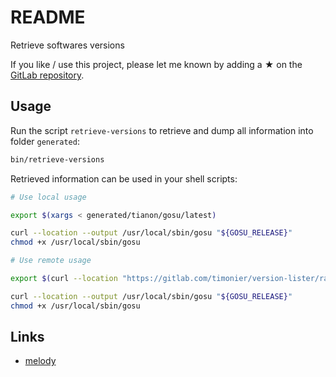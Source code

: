 # README

Retrieve softwares versions

If you like / use this project, please let me known by adding a ★ on the [GitLab repository](https://gitlab.com/timonier/version-lister).

## Usage

Run the script `retrieve-versions` to retrieve and dump all information into folder `generated`:

```sh
bin/retrieve-versions
```

Retrieved information can be used in your shell scripts:

```sh
# Use local usage

export $(xargs < generated/tianon/gosu/latest)

curl --location --output /usr/local/sbin/gosu "${GOSU_RELEASE}"
chmod +x /usr/local/sbin/gosu

# Use remote usage

export $(curl --location "https://gitlab.com/timonier/version-lister/raw/generated/tianon/gosu/latest" | xargs)

curl --location --output /usr/local/sbin/gosu "${GOSU_RELEASE}"
chmod +x /usr/local/sbin/gosu
```

## Links

* [melody](https://github.com/sensiolabs/melody)
